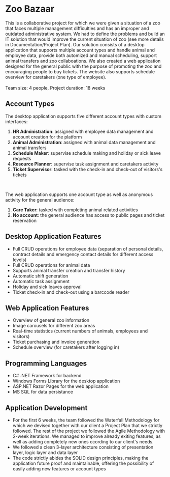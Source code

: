 # Zoo Bazaar

This is a collaborative project for which we were given a situation of a zoo that faces multiple management difficulties and has an improper and outdated administrative system. We had to define the problems and build an IT solution that would improve the current situation of zoo (see more details in Documentation/Project Plan). Our solution consists of a desktop application that supports multiple account types and handle animal and employee data, provide both automized and manual scheduling, support animal transfers and zoo collaboations. We also created a web application designed for the general public with the purpose of promoting the zoo and encouraging people to buy tickets. The website also supports schedule overview for caretakers (one type of employee).
<br/><br/>Team size: 4 people, Project duration: 18 weeks

## Account Types
The desktop application supports five different account types with custom interfaces: 
1. **HR Administration**: assigned with employee data management and account creation for the platform
2. **Animal Administration**: assigned with animal data management and animal transfers
3. **Schedule Maker**: supervise schedule making and holiday or sick leave requests
4. **Resource Planner**: supervise task assignment and caretakers activity
5. **Ticket Supervisor**: tasked with the check-in and check-out of visitors's tickets
<br/>

The web application supports one account type as well as anonymous activity for the general audience:
1. **Care Taker**: tasked with completing animal related activities
2. **No account**: the general audience has access to public pages and ticket reservation

## Desktop Application Features
* Full CRUD operations for employee data (separation of personal details, contract details and emergency contact details for different access levels)
* Full CRUD operations for animal data
* Supports animal transfer creation and transfer history
* Automatic shift generation
* Automatic task assignment
* Holiday and sick leaves approval
* Ticket check-in and check-out using a barccode reader

## Web Application Features
* Overview of general zoo information
* Image carousels for different zoo areas
* Real-time statistics (current numbers of animals, employees and visitors)
* Ticket purchasing and invoice generation
* Schedule overview (for caretakers after logging in)

## Programming Languages

* C# .NET Framework for backend
* Windows Forms Library for the desktop application
* ASP.NET Razor Pages for the web application
* MS SQL for data persistance

## Application Development
- For the first 6 weeks, the team followed the Waterfall Methodology for which we devised together with our client a Project Plan that we strictly followed. The rest of the project we followed the Agile Methodology with 2-week iterations. We managed to improve already exiting features, as well as adding completely new ones ccording to our client's needs.
- We followed a clean 3-layer architecture consisting of presentation layer, logic layer and data layer
- The code strictly abides the SOLID design principles, making the application future proof and maintainable, offering the possibility of easily adding new features or account types
